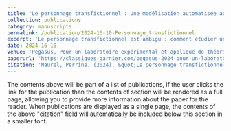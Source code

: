 ```yaml
---
title: "Le personnage transfictionnel : Une modélisation automatisée au service d’une typologie"
collection: publications
category: manuscripts
permalink: /publication/2024-16-10-Personnage_transfictionnel
excerpt: 'Le personnage transfictionnel est ambigu : comment étudier un personnage par rapport à ses variantes dans d’autres textes ? Après en avoir examiné les difficultés théoriques, la méthodologie adoptée et l’expérimentation de l’utilisation d’entités nommées dans un corpus transfictionnel permettront ainsi de montrer que le personnage s’avère être un marqueur transfictionnel pertinent.'
date: 2024-16-10
venue: 'Pegasus, Pour un laboratoire expérimental et appliqué de théorie littéraire 2024, n° 1. Le personnage'
paperurl: 'https://classiques-garnier.com/pegasus-2024-pour-un-laboratoire-experimental-et-applique-de-theorie-litteraire-n-1-le-personnage-le-personnage-transfictionnel.html'
citation: 'Maurel, Perrine. (2024). &quot;Le personnage transfictionnel : Une modélisation automatisée au service d’une typologie.&quot; <i>Pegasus, n° 1. Le personnage</i>. 1(1).'
---
```


The contents above will be part of a list of publications, if the user clicks the link for the publication than the contents of section will be rendered as a full page, allowing you to provide more information about the paper for the reader. When publications are displayed as a single page, the contents of the above "citation" field will automatically be included below this section in a smaller font.
